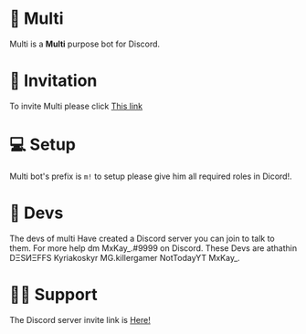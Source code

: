 # 🎉 Multi
Multi is a **Multi** purpose bot for Discord.
# 🔗 Invitation
To invite Multi please click [This link](https://dsc.gg/multibotdevs)
# 💻 Setup
Multi bot's prefix is `m!` to setup please give him all required roles in Dicord!.
# 🤵 Devs
The devs of multi Have created a Discord server you can join to talk to them.
For more help dm MxKay_.#9999 on Discord.
These Devs are
athathin
DΞSИΞFFS
Kyriakoskyr
MG.killergamer
NotTodayYT
MxKay_.
# 🙋‍♂️ Support
The Discord server invite link is [Here!](https://discord.gg/sYqCVVgCgP)
